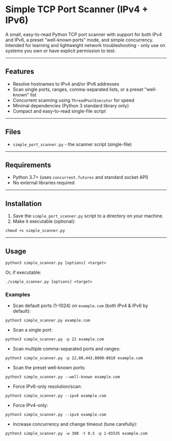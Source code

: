 # Simple TCP Port Scanner (IPv4 + IPv6)

A small, easy-to-read Python TCP port scanner with support for both IPv4 and IPv6, a preset "well-known ports" mode, and simple concurrency. Intended for learning and lightweight network troubleshooting - only use on systems you own or have explicit permission to test.

---

## Features

- Resolve hostnames to IPv4 and/or IPv6 addresses
- Scan single ports, ranges, comma-separated lists, or a preset "well-known" list
- Concurrent scanning using ```ThreadPoolExecutor``` for speed
- Minimal dependencies (Python 3 standard library only)
- Compact and easy-to-read single-file script

---

## Files

- ```simple_port_scanner.py``` - the scanner script (single-file)

---

## Requirements

- Python 3.7+ (uses ```concurrent.futures``` and standard socket API)
- No external libraries required

---

## Installation

1. Save the ```simple_port_scanner.py``` script to a directory on your machine.
2. Make it executable (optional):

```
chmod +x simple_scanner.py
```

---

## Usage

```
python3 simple_scanner.py [options] <target>
```
Or, if executable:
```
./simple_scanner.py [options] <target>
```

### Examples

- Scan default ports (1–1024) on ```example.com``` (both IPv4 & IPv6 by default):
```
python3 simple_scanner.py example.com
```
- Scan a single port:
```
python3 simple_scanner.py -p 22 example.com
```
- Scan multiple comma-separated ports and ranges:
```
python3 simple_scanner.py -p 22,80,443,8000-8010 example.com
```
- Scan the preset well-known ports:
```
python3 simple_scanner.py --well-known example.com
```
- Force IPv6-only resolution/scan:
```
python3 simple_scanner.py --ipv6 example.com
```
- Force IPv4-only:
```
python3 simple_scanner.py --ipv4 example.com
```
- Increase concurrency and change timeout (tune carefully):
```
python3 simple_scanner.py -w 300 -t 0.5 -p 1-65535 example.com
```
